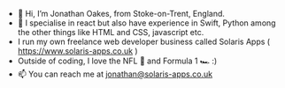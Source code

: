 - 👋 Hi, I’m Jonathan Oakes, from Stoke-on-Trent, England.
- 👀 I specialise in react but also have experience in Swift, Python among the other things like HTML and CSS, javascript etc.
- I run my own freelance web developer business called Solaris Apps ( https://www.solaris-apps.co.uk )
- Outside of coding, I love the NFL 🏈 and Formula 1 🏎 :)
- 📫 You can reach me at jonathan@solaris-apps.co.uk

<!---
jonmoakes/jonmoakes is a ✨ special ✨ repository because its `README.md` (this file) appears on your GitHub profile.
You can click the Preview link to take a look at your changes.
--->
